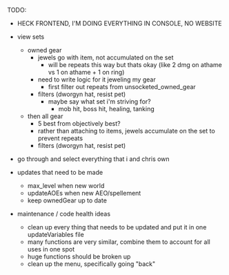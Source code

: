 TODO:

- HECK FRONTEND, I'M DOING EVERYTHING IN CONSOLE, NO WEBSITE

- view sets
    - owned gear
        - jewels go with item, not accumulated on the set
            - will be repeats this way but thats okay (like 2 dmg on athame vs 1 on athame + 1 on ring)
        - need to write logic for it jeweling my gear
            - first filter out repeats from unsocketed_owned_gear
        - filters (dworgyn hat, resist pet)
            - maybe say what set i'm striving for?
                - mob hit, boss hit, healing, tanking
    - then all gear
        - 5 best from objectively best?
        - rather than attaching to items, jewels accumulate on the set to prevent repeats
        - filters (dworgyn hat, resist pet)

- go through and select everything that i and chris own

- updates that need to be made
    - max_level when new world
    - updateAOEs when new AEO/spellement
    - keep ownedGear up to date

- maintenance / code health ideas
    - clean up every thing that needs to be updated and put it in one updateVariables file
    - many functions are very similar, combine them to account for all uses in one spot
    - huge functions should be broken up
    - clean up the menu, specifically going "back"